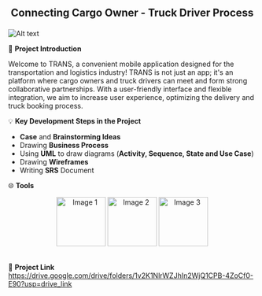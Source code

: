 ## <p align="center">Connecting Cargo Owner - Truck Driver Process</p>

![Alt text](https://drive.google.com/uc?id=1CQa1_Icp29cF0X3zdtvQ0t5Pe0eKfyK-)


:round_pushpin:	**Project Introduction**

Welcome to TRANS, a convenient mobile application designed for the transportation and logistics industry! TRANS is not just an app; it's an platform where cargo owners and truck drivers can meet and form strong collaborative partnerships. With a user-friendly interface and flexible integration, we aim to increase user experience, optimizing the delivery and truck booking process.

:bulb: **Key Development Steps in the Project**
- **Case** and **Brainstorming Ideas**
- Drawing **Business Process**
- Using **UML** to draw diagrams (**Activity, Sequence, State and Use Case**)
- Drawing **Wireframes**
- Writing **SRS** Document

:globe_with_meridians: **Tools**

<div align="center">
  <img src="https://drive.google.com/uc?id=15dpevcKBrA-b-B3Sl1Ptlba4jxcxJxgz" alt="Image 1" width="100" height="100">
  <img src="https://drive.google.com/uc?id=1cGAztPmGzgy_4lf61Tl9yo5mU9_Sshiy" alt="Image 2" width="100" height="100">
  <img src="https://drive.google.com/uc?id=1nV6GakOpOpakGTARtwlKOygdNmUcvs7_" alt="Image 3" width="100" height="100">
</div>
<br>

:newspaper:	 **Project Link**
https://drive.google.com/drive/folders/1v2K1NlrWZJhIn2WjQ1CPB-4ZoCf0-E90?usp=drive_link


